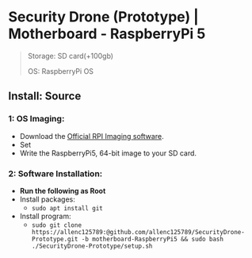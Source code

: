 # Security Drone (Prototype) | Motherboard - RaspberryPi 5

> Storage: SD card(+100gb)
>
> OS: RaspberryPi OS

## Install: Source

### 1: OS Imaging:
+ Download the [Official RPI Imaging software](https://www.raspberrypi.com/software/).
+ Set
+ Write the RaspberryPi5, 64-bit image to your SD card.
  

### 2: Software Installation:
+ **Run the following as Root**
+ Install packages:
  +  `sudo apt install git`
+ Install program:
  + `sudo git clone https://allenc125789:@github.com/allenc125789/SecurityDrone-Prototype.git -b motherboard-RaspberryPi5 && sudo bash ./SecurityDrone-Prototype/setup.sh`
